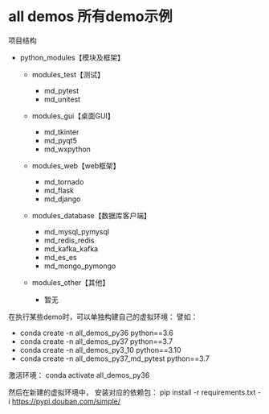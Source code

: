 # all demos 所有demo示例

项目结构
- python_modules【模块及框架】
  - modules_test【测试】
    - md_pytest
    - md_unitest
    
  - modules_gui【桌面GUI】
    - md_tkinter
    - md_pyqt5
    - md_wxpython
    
  - modules_web【web框架】
    - md_tornado
    - md_flask
    - md_django
    
  - modules_database【数据库客户端】
    - md_mysql_pymysql
    - md_redis_redis
    - md_kafka_kafka
    - md_es_es
    - md_mongo_pymongo
  
  - modules_other【其他】
    - 暂无
  
在执行某些demo时，可以单独构建自己的虚拟环境：
譬如：
- conda create -n all_demos_py36 python==3.6
- conda create -n all_demos_py37 python==3.7
- conda create -n all_demos_py3_10 python==3.10
- conda create -n all_demos_py37_md_pytest python==3.7

激活环境： conda activate all_demos_py36

然后在新建的虚拟环境中， 安装对应的依赖包： pip install -r requirements.txt -i https://pypi.douban.com/simple/

     
  
  
  

